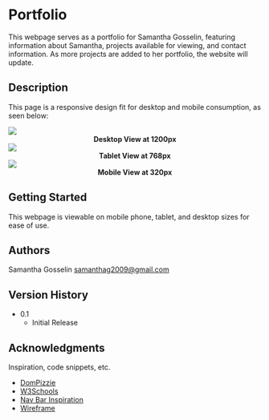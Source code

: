 # Portfolio

This webpage serves as a portfolio for Samantha Gosselin, featuring information about Samantha, projects available for viewing, and contact information. As more projects are added to her portfolio, the website will update.

## Description

This page is a responsive design fit for desktop and mobile consumption, as seen below:

<img src="/Users/samanthagosselin/repos/portfolio/assets/desktopview.png" /> 
<figcaption align = "center"><b>Desktop View at 1200px</b></figcaption>

<img src="/Users/samanthagosselin/repos/portfolio/assets/tabletview.png" /> 
<figcaption align = "center"><b>Tablet View at 768px</b></figcaption>

<img src="/Users/samanthagosselin/repos/portfolio/assets/mobileview.png" /> 
<figcaption align = "center"><b>Mobile View at 320px</b></figcaption>

## Getting Started

This webpage is viewable on mobile phone, tablet, and desktop sizes for ease of use.


## Authors

Samantha Gosselin
samanthag2009@gmail.com

## Version History

* 0.1
    * Initial Release



## Acknowledgments

Inspiration, code snippets, etc.
* [DomPizzie](https://gist.github.com/DomPizzie/7a5ff55ffa9081f2de27c315f5018afc)
* [W3Schools](https://www.w3schools.com)
* [Nav Bar Inspiration](https://samanthag2009.github.io/Challenge02-Horiseon/)
* [Wireframe](https://docs.google.com/presentation/d/19cXgwjjTrGf_klhwsymgTAHX1RpCyyygXCqrwh_9E4I/edit#slide=id.p)